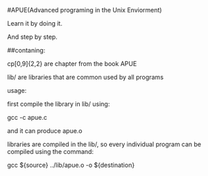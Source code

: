 #APUE(Advanced programing in the Unix Enviorment)

Learn it by doing it. 

And step by step.

##contaning:

cp[0,9]{2,2} are chapter from the book APUE

lib/ are libraries that are common used by all programs

usage:

first compile the library in lib/ using:

gcc -c apue.c 

and it can produce apue.o


libraries are compiled in the lib/, so every individual program
can be compiled using the command:

gcc ${source} ../lib/apue.o  -o ${destination}



